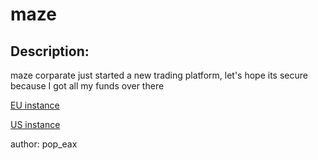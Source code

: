 
# maze
## Description:
maze corparate just started a new trading platform, let's hope its secure because I got all my funds over there

[EU instance](http://207.180.200.166:9000)

[US instance](http://45.134.3.200:9000)

author: pop_eax

